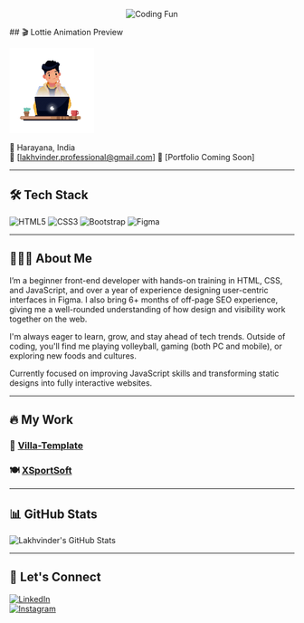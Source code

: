 <p align="center">
  <img src="https://media1.giphy.com/media/v1.Y2lkPTc5MGI3NjExM2pyemNid2VkMzIwNXV6cXk2OHdhOWlpZmtxcW5ubWVrcm5tdzY1OCZlcD12MV9pbnRlcm5hbF9naWZfYnlfaWQmY3Q9cw/Tgvn82bqJT36lkVqDZ/giphy.gif" alt="Coding Fun" width="400"/>
</p>
## 🎬 Lottie Animation Preview

![My Animation](Assets/Developer.gif)



📍 Harayana, India  
📧 [lakhvinder.professional@gmail.com] 
🔗 [Portfolio Coming Soon]  

---

## 🛠️ Tech Stack

![HTML5](https://img.shields.io/badge/HTML5-E34F26?logo=html5)
![CSS3](https://img.shields.io/badge/CSS3-1572B6?logo=css3)
![Bootstrap](https://img.shields.io/badge/Bootstrap-7952B3?logo=bootstrap)
![Figma](https://img.shields.io/badge/Figma-FF7262?logo=figma)

---

## 🧔🏻‍♂️ About Me

I’m a beginner front-end developer with hands-on training in HTML, CSS, and JavaScript, and over a year of experience designing user-centric interfaces in Figma. I also bring 6+ months of off-page SEO experience, giving me a well-rounded understanding of how design and visibility work together on the web.

I'm always eager to learn, grow, and stay ahead of tech trends. Outside of coding, you'll find me playing volleyball, gaming (both PC and mobile), or exploring new foods and cultures.

Currently focused on improving JavaScript skills and transforming static designs into fully interactive websites.

---

## 🔥  My Work

### 🏡 [Villa-Template](https://github.com/lakhvinder1664/Villa-Template)

### 🍽️ [XSportSoft](https://github.com/lakhvinder1664/xsportsoft-work2)

---

## 📊 GitHub Stats

![Lakhvinder's GitHub Stats](https://github-readme-stats.vercel.app/api?username=lakhvinder1664&show_icons=true&theme=default&hide_border=true)

---

## 🤝 Let's Connect

[![LinkedIn](https://img.shields.io/badge/LinkedIn-Connect-blue?style=flat&logo=linkedin)](https://www.linkedin.com/in/lakhvinder-singh-6055362b8/)  
[![Instagram](https://img.shields.io/badge/Instagram-Follow-E4405F?style=flat&logo=instagram)](https://www.instagram.com/lakhvinder012/)


